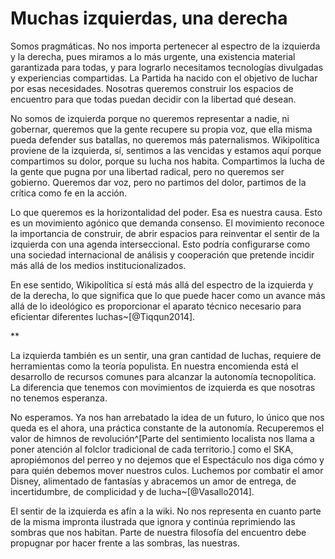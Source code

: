 # Muchas izquierdas, una derecha

Somos pragmáticas. No nos importa pertenecer al espectro de la
izquierda y la derecha, pues miramos a lo más urgente, una existencia
material garantizada para todas, y para lograrlo necesitamos
tecnologías divulgadas y experiencias compartidas. La Partida ha
nacido con el objetivo de luchar por esas necesidades. Nosotras
queremos construir los espacios de encuentro para que todas puedan
decidir con la libertad qué desean.

No somos de izquierda porque no queremos representar a nadie, ni
gobernar, queremos que la gente recupere su propia voz, que ella misma
pueda defender sus batallas, no queremos más
paternalismos. Wikipolítica proviene de la izquierda, sí, sentimos a
las vencidas y estamos aquí porque compartimos su dolor, porque su
lucha nos habita. Compartimos la lucha de la gente que pugna por una
libertad radical, pero no queremos ser gobierno. Queremos dar voz,
pero no partimos del dolor, partimos de la crítica como fe en la
acción.

Lo que queremos es la horizontalidad del poder. Esa es nuestra
causa. Esto es un movimiento agónico que demanda consenso. El
movimiento reconoce la importancia de construir, de abrir espacios
para reinventar el sentir de la izquierda con una agenda
interseccional. Esto podría configurarse como una sociedad
internacional de análisis y cooperación que pretende incidir más allá
de los medios institucionalizados.

En ese sentido, Wikipolítica sí está más allá del espectro de la
izquierda y de la derecha, lo que significa que lo que puede hacer
como un avance más allá de lo ideológico es proporcionar el aparato
técnico necesario para eficientar diferentes
luchas~[@Tiqqun2014].

\*\*

La izquierda también es un sentir, una gran cantidad de luchas,
requiere de herramientas como la teoría populista. En nuestra
encomienda está el desarrollo de recursos comunes para alcanzar la
autonomía tecnopolítica. La diferencia que tenemos con movimientos de
izquierda es que nosotras no tenemos esperanza.

No esperamos. Ya nos han arrebatado la idea de un futuro, lo único que
nos queda es el ahora, una práctica constante de la
autonomía. Recuperemos el valor de himnos de revolución^[Parte del
sentimiento localista nos llama a poner atención al folclor
tradicional de cada territorio.] como el SKA, apropiémonos del perreo
y no dejemos que el Espectáculo nos diga cómo y para quién debemos
mover nuestros culos. Luchemos por combatir el amor Disney, alimentado
de fantasías y abracemos un amor de entrega, de incertidumbre, de
complicidad y de lucha~[@Vasallo2014].

El sentir de la izquierda es afín a la wiki. No nos representa en
cuanto parte de la misma impronta ilustrada que ignora y continúa
reprimiendo las sombras que nos habitan. Parte de nuestra filosofía
del encuentro debe propugnar por hacer frente a las sombras, las
nuestras.
